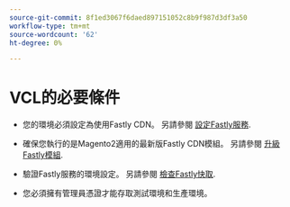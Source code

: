 ```yaml
---
source-git-commit: 8f1ed3067f6daed897151052c8b9f987d3df3a50
workflow-type: tm+mt
source-wordcount: '62'
ht-degree: 0%

---
```

# VCL的必要條件

<!-- Prerequisites section inserted in tutorials for customizing the Fastly service configuration with custom VCL snippets. -->

- 您的環境必須設定為使用Fastly CDN。 另請參閱 [設定Fastly服務](/help/cloud-guide/cdn/fastly-configuration.md).

- 確保您執行的是Magento2適用的最新版Fastly CDN模組。 另請參閱 [升級Fastly模組](/help/cloud-guide/cdn/fastly-configuration.md#upgrade-fastly-module).

- 驗證Fastly服務的環境設定。 另請參閱 [檢查Fastly快取](/help/cloud-guide/launch/checklist.md#verify-fastly-caching).

- 您必須擁有管理員憑證才能存取測試環境和生產環境。
